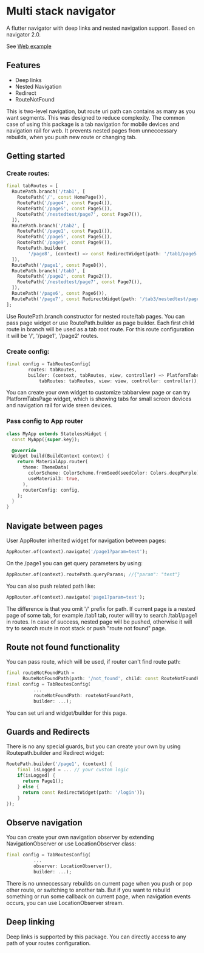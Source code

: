 # Multi stack navigator

A flutter navigator with deep links and nested navigation support. 
Based on navigator 2.0. 

See [Web example](https://zombie6888.github.io/multi_stack_navigator/)

## Features

* Deep links
* Nested Navigation
* Redirect
* RouteNotFound

This is two-level navigation, but route uri path can contains as many as you want segments. This was designed to reduce complexity. The common case of using this package is a tab navigation for mobile devices and navigation rail for web. It prevents nested pages from unneccessary rebuilds, when you push new route or changing tab.

## Getting started

### Create routes: 

```dart
final tabRoutes = [
  RoutePath.branch('/tab1', [
    RoutePath('/', const HomePage()),
    RoutePath('/page4', const Page4()),
    RoutePath('/page5', const Page5()),
    RoutePath('/nestedtest/page7', const Page7()),
  ]),
  RoutePath.branch('/tab2', [
    RoutePath('/page1', const Page1()),
    RoutePath('/page5', const Page5()),
    RoutePath('/page9', const Page9()),
    RoutePath.builder(
        '/page8', (context) => const RedirectWidget(path: '/tab1/page5'))
  ]),
  RoutePath('/page1', const Page8()),
  RoutePath.branch('/tab3', [
    RoutePath('/page2', const Page2()),
    RoutePath('/nestedtest/page7', const Page7()),
  ]),
  RoutePath('/page6', const Page6()),
  RoutePath('/page7', const RedirectWidget(path: '/tab3/nestedtest/page7')),
];
```
Use RoutePath.branch constructor for nested route/tab pages. You can pass page widget or use RoutePath.builder as page builder. Each first child route in branch will be used as a tab root route. For this route configuration it will be '/', '/page1', '/page2' routes.

### Create config:

```dart
final config = TabRoutesConfig(
        routes: tabRoutes,     
        builder: (context, tabRoutes, view, controller) => PlatformTabsPage(
            tabRoutes: tabRoutes, view: view, controller: controller));
```

You can create your own widget to customize tabbarview page or can try PlatformTabsPage widget, which is showing tabs for small screen devices and navigation rail for wide sreen devices.  

### Pass config to App router

```dart
class MyApp extends StatelessWidget {
  const MyApp({super.key});

  @override
  Widget build(BuildContext context) {
    return MaterialApp.router(
      theme: ThemeData(
        colorScheme: ColorScheme.fromSeed(seedColor: Colors.deepPurple),
        useMaterial3: true,
      ),
      routerConfig: config,
    );
  }
}

```

## Navigate between pages

User AppRouter inherited widget for navigation between pages:

```dart
AppRouter.of(context).navigate('/page1?param=test');
```

On the /page1 you can get query parameters by using: 

```dart
AppRouter.of(context).routePath.queryParams; //{"param": "test"}
```

You can also push related path like:

```dart
AppRouter.of(context).navigate('page1?param=test');
```

The difference is that you omit '/' prefix for path. If current page is a nested page of some tab, for example /tab1 tab, router will try to search /tab1/page1 in routes. In case of success, nested page will be pushed, otherwise it will try to search route in root stack or push "route not found" page.

## Route not found functionality

You can pass route, which will be used, if router can't find route path:

```dart
final routeNotFoundPath =
      RouteNotFoundPath(path: '/not_found', child: const RouteNotFoundPage());
final config = TabRoutesConfig(
          ...
          routeNotFoundPath: routeNotFoundPath,
          builder: ...);
```

You can set uri and widget/builder for this page.


## Guards and Redirects

There is no any special guards, but you can create your own by using Routepath.builder and Redirect widget:

```dart
RoutePath.builder('/page1', (context) {
    final isLogged = ... // your custom logic
    if(isLogged) {
      return Page1();
    } else {
      return const RedirectWidget(path: '/login'));
    }
});
```

## Observe navigation

You can create your own navigation observer by extending NavigationObserver or use LocationObserver class: 

```dart
final config = TabRoutesConfig(
          ...
          observer: LocationObserver(),
          builder: ...);
```

There is no unneccessary rebuilds on current page when you push or pop other route, or switching to another tab. But if you want to rebuild something or run some callback on current page, when navigation events occurs, you can use LocationObserver stream.

## Deep linking

Deep links is supported by this package. You can directly access to any path of your routes configuration. 


